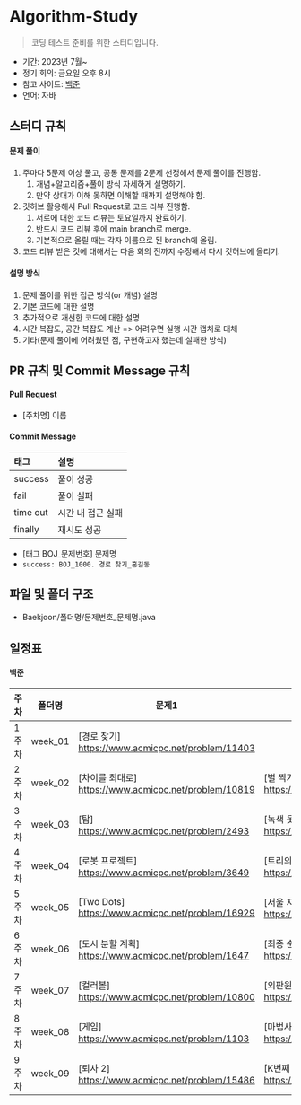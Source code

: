 # Algorithm-Study

> 코딩 테스트 준비를 위한 스터디입니다.

- 기간: 2023년 7월~
- 정기 회의: 금요일 오후 8시
- 참고 사이트: [백준](https://www.acmicpc.net/)
- 언어: 자바

## 스터디 규칙

#### 문제 풀이

1. 주마다 5문제 이상 풀고, 공통 문제를 2문제 선정해서 문제 풀이를 진행함. 
    1. 개념+알고리즘+풀이 방식 자세하게 설명하기.
    2. 만약 상대가 이해 못하면 이해할 때까지 설명해야 함.
2. 깃허브 활용해서 Pull Request로 코드 리뷰 진행함.
    1. 서로에 대한 코드 리뷰는 토요일까지 완료하기.
    2. 반드시 코드 리뷰 후에 main branch로 merge.
    3. 기본적으로 올릴 때는 각자 이름으로 된 branch에 올림.
3. 코드 리뷰 받은 것에 대해서는 다음 회의 전까지 수정해서 다시 깃허브에 올리기.

#### 설명 방식

1. 문제 풀이를 위한 접근 방식(or 개념) 설명
2. 기본 코드에 대한 설명
3. 추가적으로 개선한 코드에 대한 설명
4. 시간 복잡도, 공간 복잡도 계산 => 어려우면 실행 시간 캡처로 대체
5. 기타(문제 풀이에 어려웠던 점, 구현하고자 했는데 실패한 방식)


## PR 규칙 및 Commit Message 규칙

#### Pull Request

- [주차명] 이름

#### Commit Message

| 태그       | 설명                      |
|:---------|:------------------------|
| success     | 풀이 성공               |
| fail      | 풀이 실패                   |
| time out | 시간 내 접근 실패                 |
| finally  | 재시도 성공 |
- [태그 BOJ_문제번호] 문제명
- `success: BOJ_1000. 경로 찾기_홍길동`

## 파일 및 폴더 구조

- Baekjoon/폴더명/문제번호_문제명.java

## 일정표

#### 백준

| **주차** | **폴더명** | **문제1**                                       | **문제2**                                                    | 
| ------- |---------|-----------------------------------------------| ------------------------------------------------------------ |
| 1주차   | week_01 | [경로 찾기] https://www.acmicpc.net/problem/11403 |               | 
| 2주차   | week_02 | [차이를 최대로] https://www.acmicpc.net/problem/10819 | [별 찍기 - 10] https://www.acmicpc.net/problem/2447               | 
| 3주차   | week_03 | [탑] https://www.acmicpc.net/problem/2493 | [녹색 옷 입은 애가 젤다지?] https://www.acmicpc.net/problem/4485               |
| 4주차   | week_04 | [로봇 프로젝트] https://www.acmicpc.net/problem/3649 | [트리의 지름] https://www.acmicpc.net/problem/1167               |
| 5주차   | week_05 | [Two Dots] https://www.acmicpc.net/problem/16929 | [서울 지하철 2호선] https://www.acmicpc.net/problem/16947             |
| 6주차   | week_06 | [도시 분할 계획] https://www.acmicpc.net/problem/1647 | [최종 순위] https://www.acmicpc.net/problem/3665             |
| 7주차   | week_07 | [컬러볼] https://www.acmicpc.net/problem/10800 | [외판원 순회] https://www.acmicpc.net/problem/2098             |
| 8주차   | week_08 | [게임] https://www.acmicpc.net/problem/1103 | [마법사 상어와 비바라기] https://www.acmicpc.net/problem/21610             |
| 9주차   | week_09 | [퇴사 2] https://www.acmicpc.net/problem/15486 | [K번째 수] https://www.acmicpc.net/problem/1300             |


